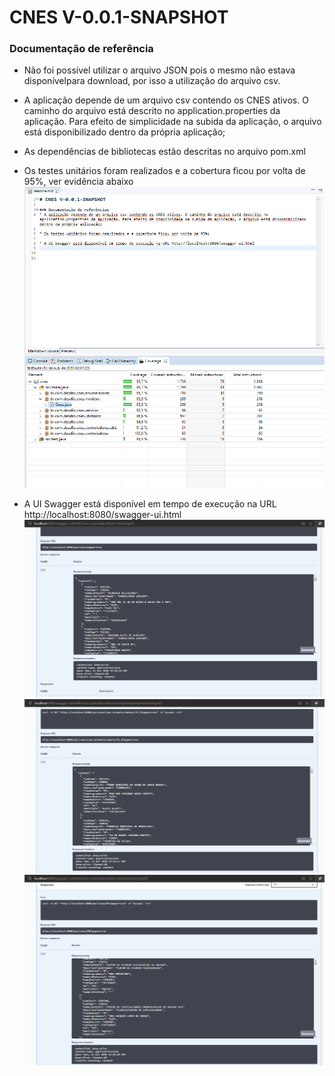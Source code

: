 # CNES V-0.0.1-SNAPSHOT

### Documentação de referência
* Não foi possível utilizar o arquivo JSON pois o mesmo não estava disponívelpara download, por isso a utilização do arquivo csv.

* A aplicação depende de um arquivo csv contendo os CNES ativos. O caminho do arquivo está descrito no application.properties da aplicação. Para efeito de simplicidade na subida da aplicação, o arquivo está disponibilizado dentro da própria aplicação;

* As dependências de bibliotecas estão descritas no arquivo pom.xml

* Os testes unitários foram realizados e a cobertura ficou por volta de 95%, ver evidência abaixo
![Cobertura de Testes](https://github.com/fabiosc/cnes/blob/master/src/main/resources/imagens/cobertura.PNG)

* A UI Swagger está disponível em tempo de execução na URL http://localhost:8080/swagger-ui.html
![UI Swagger](https://github.com/fabiosc/cnes/blob/master/src/main/resources/imagens/listarCnesUsingGET.PNG)
![UI Swagger](https://github.com/fabiosc/cnes/blob/master/src/main/resources/imagens/listarCnesTipoEstabelecimentoGET.PNG)
![UI Swagger](https://github.com/fabiosc/cnes/blob/master/src/main/resources/imagens/listarCnesPorEstadoUsingGet.PNG)
